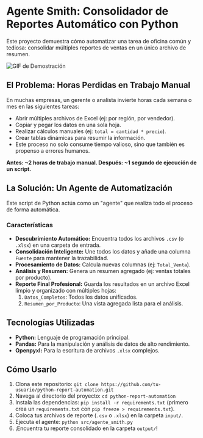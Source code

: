 # Agente Smith: Consolidador de Reportes Automático con Python

Este proyecto demuestra cómo automatizar una tarea de oficina común y tediosa: consolidar múltiples reportes de ventas en un único archivo de resumen.

![GIF de Demostración](link_a_tu_gif_aqui.gif) <!-- pendiente -->

## El Problema: Horas Perdidas en Trabajo Manual

En muchas empresas, un gerente o analista invierte horas cada semana o mes en las siguientes tareas:
- Abrir múltiples archivos de Excel (ej: por región, por vendedor).
- Copiar y pegar los datos en una sola hoja.
- Realizar cálculos manuales (ej: `total = cantidad * precio`).
- Crear tablas dinámicas para resumir la información.
- Este proceso no solo consume tiempo valioso, sino que también es propenso a errores humanos.

**Antes: ~2 horas de trabajo manual. Después: ~1 segundo de ejecución de un script.**

## La Solución: Un Agente de Automatización

Este script de Python actúa como un "agente" que realiza todo el proceso de forma automática.

### Características
- **Descubrimiento Automático:** Encuentra todos los archivos `.csv` (o `.xlsx`) en una carpeta de entrada.
- **Consolidación Inteligente:** Une todos los datos y añade una columna `Fuente` para mantener la trazabilidad.
- **Procesamiento de Datos:** Calcula nuevas columnas (ej: `Total_Venta`).
- **Análisis y Resumen:** Genera un resumen agregado (ej: ventas totales por producto).
- **Reporte Final Profesional:** Guarda los resultados en un archivo Excel limpio y organizado con múltiples hojas:
    1.  `Datos_Completos`: Todos los datos unificados.
    2.  `Resumen_por_Producto`: Una vista agregada lista para el análisis.

## Tecnologías Utilizadas
- **Python:** Lenguaje de programación principal.
- **Pandas:** Para la manipulación y análisis de datos de alto rendimiento.
- **Openpyxl:** Para la escritura de archivos `.xlsx` complejos.

## Cómo Usarlo
1.  Clona este repositorio: `git clone https://github.com/tu-usuario/python-report-automation.git`
2.  Navega al directorio del proyecto: `cd python-report-automation`
3.  Instala las dependencias: `pip install -r requirements.txt` (primero crea un `requirements.txt` con `pip freeze > requirements.txt`).
4.  Coloca tus archivos de reporte (`.csv` o `.xlsx`) en la carpeta `input/`.
5.  Ejecuta el agente: `python src/agente_smith.py`
6.  ¡Encuentra tu reporte consolidado en la carpeta `output/`!